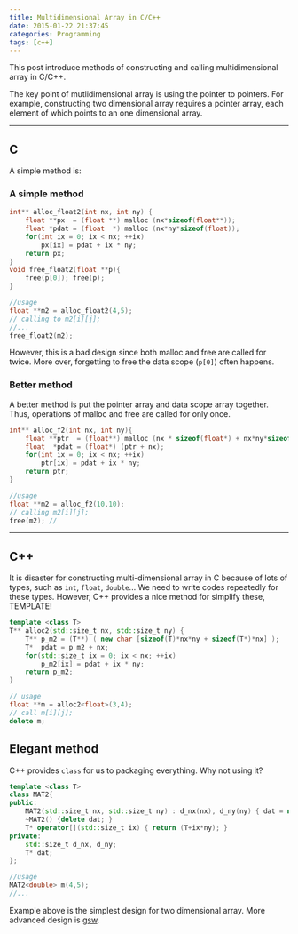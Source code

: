 ```yaml
---
title: Multidimensional Array in C/C++
date: 2015-01-22 21:37:45
categories: Programming
tags: [c++]
---
```


This post introduce methods of constructing and calling multidimensional array in C/C++.

<!--more-->

<!-- toc -->

The key point of mutlidimensional array is using the pointer to pointers. For example, constructing two dimensional array requires a pointer array, each element of which points to an one dimensional array. 


------------------

## C
A simple method is:
### A simple method
``` c
int** alloc_float2(int nx, int ny) {
    float **px  = (float **) malloc (nx*sizeof(float**));
    float *pdat = (float  *) malloc (nx*ny*sizeof(float));
    for(int ix = 0; ix < nx; ++ix)
        px[ix] = pdat + ix * ny;
    return px;
}
void free_float2(float **p){
    free(p[0]); free(p);
}

//usage
float **m2 = alloc_float2(4,5);
// calling to m2[i][j];
//...
free_float2(m2);
```
However, this is a bad design since both malloc and free are called for twice. More over, forgetting to free the data scope (`p[0]`) often happens.

### Better method
A better method is put the pointer array and data scope array together. Thus, operations of malloc and free are called for only once.

``` c
int** alloc_f2(int nx, int ny){
    float **ptr  = (float**) malloc (nx * sizeof(float*) + nx*ny*sizeof(float));
    float  *pdat = (float*) (ptr + nx);
    for(int ix = 0; ix < nx; ++ix)
        ptr[ix] = pdat + ix * ny;
    return ptr;
}

//usage
float **m2 = alloc_f2(10,10);
// calling m2[i][j];
free(m2); //
```


------------------

## C++
It is disaster for constructing multi-dimensional array in C because of lots of types, such as `int`, `float`, `double`... We need to write codes repeatedly for these types. However, C++ provides a nice method for simplify these, TEMPLATE!

``` c++
template <class T>
T** alloc2(std::size_t nx, std::size_t ny) {
    T** p_m2 = (T**) ( new char [sizeof(T)*nx*ny + sizeof(T*)*nx] );
    T*  pdat = p_m2 + nx;
    for(std::size_t ix = 0; ix < nx; ++ix)
        p_m2[ix] = pdat + ix * ny;
    return p_m2;
}

// usage
float **m = alloc2<float>(3,4);
// call m[i][j];
delete m;
```

## Elegant method
C++ provides `class` for us to packaging everything. Why not using it?

``` c++
template <class T>
class MAT2{
public:
    MAT2(std::size_t nx, std::size_t ny) : d_nx(nx), d_ny(ny) { dat = new T [nx*ny]; }
    ~MAT2() {delete dat; }
    T* operator[](std::size_t ix) { return (T+ix*ny); }
private:
    std::size_t d_nx, d_ny;
    T* dat;
};

//usage
MAT2<double> m(4,5);
//...
```

Example above is the simplest design for two dimensional array. More advanced design is [gsw](https://github.com/sheng09/sheng09.github.io.posts/_posts/multiArray).





